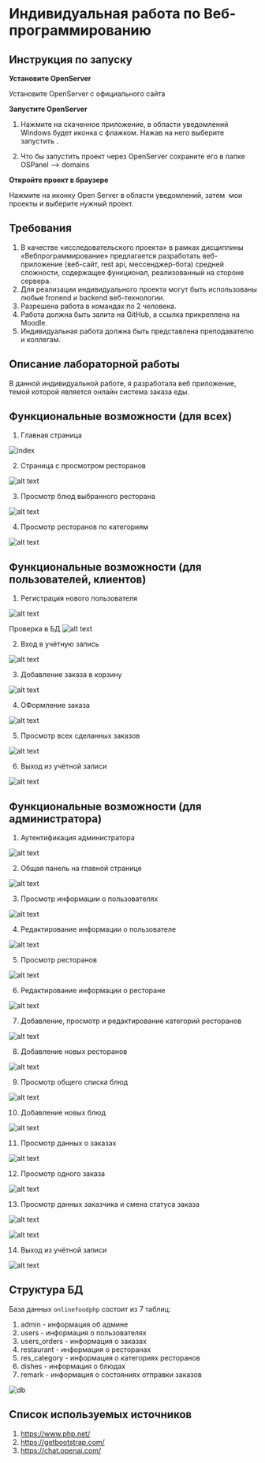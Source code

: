 # Индивидуальная работа по Веб-программированию
## Инструкция по запуску
__Установите OpenServer__

Установите OpenServer с официального сайта

__Запустите OpenServer__

1. Нажмите на скаченное приложение, в области уведомлений Windows будет иконка с флажком. Нажав на него выберите запустить .

2. Что бы запустить проект через OpenServer сохраните его в папке OSPanel --> domains

__Откройте проект в браузере__

Нажмите на иконку Open Server в области уведомлений, затем  мои проекты и выберите нужный проект.

## Требования

1.  В качестве «исследовательского проекта» в рамках дисциплины «Вебпрограммирование» предлагается разработать веб-приложение (веб-сайт, rest api, мессенджер-бота) средней сложности, содержащее функционал, реализованный на стороне сервера.
2.  Для реализации индивидуального проекта могут быть использованы любые fronend и backend веб-технологии.
3.  Разрешена работа в командах по 2 человека.
4.  Работа должна быть залита на GitHub, а ссылка прикреплена на Moodle.
5.  Индивидуальная работа должна быть представлена преподавателю и коллегам.

##  Описание лабораторной работы
В данной индивидуальной работе, я разработала веб приложение, темой которой является онлайн система заказа еды.

## Функциональные возможности (для всех)

1. Главная страница  

![index](screenshots/index.png)

2. Страница с просмотром ресторанов

![alt text](screenshots/restaurants.png)

3. Просмотр блюд выбранного ресторана

![alt text](screenshots/andy.png)

4. Просмотр ресторанов по категориям

![alt text](screenshots/category.png)

## Функциональные возможности (для пользователей, клиентов)

1. Регистрация нового пользователя 

![alt text](screenshots/register.png)

Проверка в БД
![alt text](screenshots/reg2.png)

2. Вход в учётную запись

![alt text](screenshots/login.png)

3. Добавление заказа в корзину

![alt text](screenshots/order.png)

4. ОФормление заказа

![alt text](screenshots/order2.png)

5. Просмотр всех сделанных заказов 

![alt text](screenshots/myord.png)

6. Выход из учётной записи

![alt text](screenshots/logout.png)

## Функциональные возможности (для администратора)

1. Аутентификация администратора

![alt text](screenshots/adminlog.png)

2. Общая панель на главной странице

![alt text](screenshots/dashboard.png)

3. Просмотр информации о пользователях 

![alt text](screenshots/users.png)

4. Редактирование информации о пользователе

![alt text](screenshots/user_red.png)

5. Просмотр ресторанов

![alt text](screenshots/res.png)

6. Редактирование информации о ресторане

![alt text](screenshots/edit_res.png)

7. Добавление, просмотр и редактирование категорий ресторанов

![alt text](screenshots/add_cat.png)

8. Добавление новых ресторанов

![alt text](screenshots/add_res.png)

9. Просмотр общего списка блюд

![alt text](screenshots/menu.png)

10. Добавление новых блюд

![alt text](screenshots/add_menu.png)

11. Просмотр данных о заказах

![alt text](screenshots/orders.png)

12. Просмотр одного заказа

![alt text](screenshots/order3.png)
 
13. Просмотр данных заказчика и смена статуса заказа

![alt text](screenshots/status.png)

![alt text](screenshots/user_info.png)

14. Выход из учётной записи

![alt text](screenshots/logout2.png)

## Структура БД
База данных `onlinefoodphp` состоит из 7 таблиц:
1. admin - информация об админе
2. users - информация о пользователях
3. users_orders - информация о заказах
4. restaurant - информация о ресторанах
5. res_category - информация о категориях ресторанов
6. dishes - информация о блюдах
7. remark - информация о состояниях отправки заказов

![db](screenshots/database.png)

## Список используемых источников

1. https://www.php.net/
2. https://getbootstrap.com/
3. https://chat.openai.com/